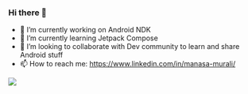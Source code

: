 ### Hi there 👋

- 🔭 I’m currently working on Android NDK
- 🌱 I’m currently learning Jetpack Compose
- 👯 I’m looking to collaborate with Dev community to learn and share Android stuff 
- 📫 How to reach me: https://www.linkedin.com/in/manasa-murali/ 

![](https://komarev.com/ghpvc/?username=your-github-username&color=8A2BE2)
